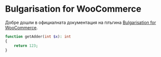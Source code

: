 # Bulgarisation for WooCommerce

Добре дошли в официалната документация на плъгина [Bulgarisation for WooCommerce](https://wordpress.org/plugins/bulgarisation-for-woocommerce/).

```php
function getAdder(int $x): int 
{
    return 123;
}
```

